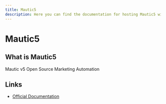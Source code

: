 ```yaml
---
title: Mautic5
description: Here you can find the documentation for hosting Mautic5 with Coolify.
---
```


# Mautic5

## What is Mautic5

Mautic v5 Open Source Marketing Automation

## Links

- [Official Documentation](https://www.mautic.org/?utm_source=coolify.io)
